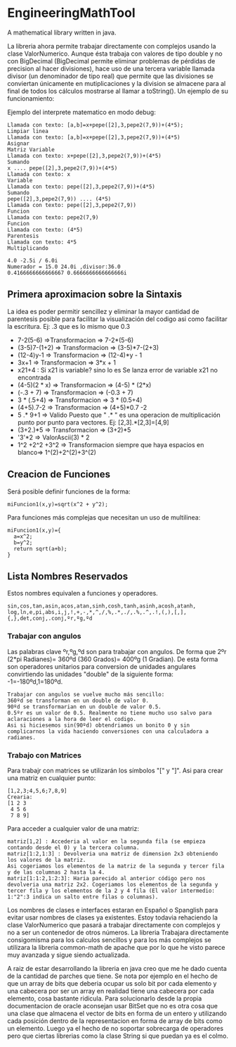 # EngineeringMathTool
A mathematical library written in java.

La libreria ahora permite trabajar directamente con complejos usando la clase ValorNumerico. Aunque ésta trabaja con valores de tipo double y no con BigDecimal (BigDecimal permite eliminar problemas de pérdidas de precision al hacer divisiones), hace uso de una tercera variable llamada divisor (un denominador de tipo real) que permite que las divisiones se conviertan únicamente en mutiplicaciones y la division se almacene para al final de todos los cálculos mostrarse al llamar a toString(). Un ejemplo de su funcionamiento:

Ejemplo del interprete matematico en modo debug:
```
Llamada con texto: [a,b]=x+pepe([2],3,pepe2(7,9))+(4*5);
Limpiar linea
Llamada con texto: [a,b]=x+pepe([2],3,pepe2(7,9))+(4*5)
Asignar
Matriz Variable
Llamada con texto: x+pepe([2],3,pepe2(7,9))+(4*5)
Sumando
x .... pepe([2],3,pepe2(7,9))+(4*5)
Llamada con texto: x
Variable
Llamada con texto: pepe([2],3,pepe2(7,9))+(4*5)
Sumando
pepe([2],3,pepe2(7,9)) .... (4*5)
Llamada con texto: pepe([2],3,pepe2(7,9))
Funcion
Llamada con texto: pepe2(7,9)
Funcion
Llamada con texto: (4*5)
Parentesis
Llamada con texto: 4*5
Multiplicando
```

```
4.0 -2.5i / 6.0i
Numerador = 15.0 24.0i ,divisor:36.0
0.4166666666666667 0.6666666666666666i
```

## Primera aproximacion sobre la Sintaxis
La idea es poder permitir sencillez y eliminar la mayor cantidad de parentesis posible para facilitar la visualización del codigo asi como facilitar la escritura. Ej: .3 que es lo mismo que 0.3
* 7-2(5-6) =>Transformacion => 7-2*(5-6)
* (3-5)7-(1+2) => Transformacion => (3-5)*7-(2+3)
* (12-4)y-1 => Transformacion => (12-4)*y - 1
* 3x+1 => Transformacion => 3*x + 1
* x21+4 : Si x21 is variable? sino lo es Se lanza error de variable x21 no encontrada
* (4-5)(2 * x) => Transformacion => (4-5) * (2*x)
* (-.3 + 7) => Transformacion => (-0.3 + 7)
* 3 * (.5+4) => Transformacion => 3 * (0.5+4)
* (4+5).7-2 => Transformacion =>  (4+5)*0.7 -2
* 5 .* 9+1 => Valido Puesto que " .* " es una operacion de multiplicación punto por punto para vectores. Ej: [2,3].*[2,3]=[4,9]
* (3+2.)*5 => Transformacion => (3+2)*5
* '3'*2 => ValorAscii(3) * 2
* 1^2 +2^2 +3^2 => Transformacion siempre que haya espacios en blanco=> 1^(2)+2^(2)+3^(2)

## Creacion de Funciones
Será posible definir funciones de la forma:

```
miFuncion1(x,y)=sqrt(x^2 + y^2);
```
Para funciones más complejas que necesitan un uso de multilinea:
```
miFuncion1(x,y)={
  a=x^2;
  b=y^2;
  return sqrt(a+b);
}
```
## Lista Nombres Reservados
Estos nombres equivalen a funciones y operadores.
```
sin,cos,tan,asin,acos,atan,sinh,cosh,tanh,asinh,acosh,atanh,
log,ln,e,pi,abs,i,j,!,+,-,*,^,/,%,.*,./,.%,.^,.!,(,),[,],{,},det,conj,.conj,ºr,ºg,ºd
```

### Trabajar con angulos
Las palabras clave ºr,ºg,ºd son para trabajar con angulos. De forma que 2ºr (2*pi Radianes)= 360ºd (360 Grados)= 400ºg (1 Gradian).
De esta forma son operadores unitarios para conversion de unidades angulares convirtiendo las unidades "double" de la siguiente forma: -1=-180ºd,1=180ºd.
```
Trabajar con angulos se vuelve mucho más sencillo:
360ºd se transforman en un double de valor 0.
90ºd se transformarian en un double de valor 0.5.
0.5ºr es un valor de 0.5. Realmente no tiene mucho uso salvo para aclaraciones a la hora de leer el codigo.
Asi si hiciesemos sin(90ºd) obtendriamos un bonito 0 y sin complicarnos la vida haciendo conversiones con una calculadora a radianes.
```

### Trabajo con Matrices
Para trabajr con matrices se utilizarán los símbolos "[" y "]". Asi para crear una matriz en cualquier punto:
```
[1,2,3;4,5,6;7,8,9]
Crearia:
[1 2 3
 4 5 6
 7 8 9]
```
Para acceder a cualquier valor de una matriz:
```
matriz[1,2] : Accederia al valor en la segunda fila (se empieza contando desde el 0) y la tercera columna.
matriz[1:2,1:3] : Devolveria una matriz de dimension 2x3 obteniendo los valores de la matriz.
Asi cogeriamos los elementos de la matriz de la segunda y tercer fila y de las columnas 2 hasta la 4.
matriz[1:1:2,1:2:3]: Haria parecido al anterior código pero nos devolveria una matriz 2x2. Cogeriamos los elementos de la segunda y tercer fila y los elementos de la 2 y 4 fila (El valor intermedio: 1:"2":3 indica un salto entre filas o columnas).
```


Los nombres de clases e interfaces estaran en Español o Spanglish para evitar usar nombres de clases ya existentes.
Estoy todavia rehaciendo la clase ValorNumerico que pasará a trabajar directamente con complejos y no a ser un contenedor de otros números.
La libreria Trabajara directamente consigomisma para los calculos sencillos y para los más complejos se utilizara la libreria common-math de apache que por lo que he visto parece muy avanzada y sigue siendo actualizada.

A raiz de estar desarrollando la libreria en java creo que me he dado cuenta de la cantidad de parches que tiene. 
Se nota por ejemplo en el hecho de que un array de bits que deberia ocupar us solo bit por cada elemento y una cabecera por ser un array en realidad tiene una cabecera por cada elemento, cosa bastante ridicula. Para solucionarlo desde la propia documentacion de oracle aconsejan usar BitSet que no es otra cosa que una clase que almacena el vector de bits en forma de un entero y utilizando cada posición dentro de la representacion en forma de array de bits como un elemento.
Luego ya el hecho de no soportar sobrecarga de operadores pero que ciertas librerias como la clase String si que puedan ya es el colmo.
